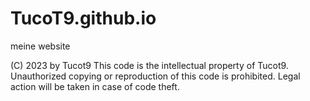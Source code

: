 # TucoT9.github.io
meine website
                                          
   
   (C) 2023 by Tucot9
   This code is the intellectual property of Tucot9.
   Unauthorized copying or reproduction of this code is prohibited.
   Legal action will be taken in case of code theft.
